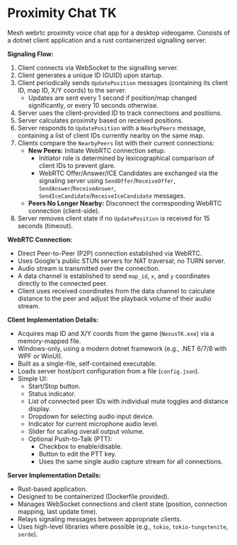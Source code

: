# Proximity Chat TK

Mesh webrtc proximity voice chat app for a desktop videogame.
Consists of a dotnet client application and a rust containerized signalling server.

**Signaling Flow:**
1.  Client connects via WebSocket to the signalling server.
2.  Client generates a unique ID (GUID) upon startup.
3.  Client periodically sends `UpdatePosition` messages (containing its client ID, map ID, X/Y coords) to the server.
    *   Updates are sent every 1 second if position/map changed significantly, or every 10 seconds otherwise.
4.  Server uses the client-provided ID to track connections and positions.
5.  Server calculates proximity based on received positions.
6.  Server responds to `UpdatePosition` with a `NearbyPeers` message, containing a list of client IDs currently nearby on the same map.
7.  Clients compare the `NearbyPeers` list with their current connections:
    *   **New Peers:** Initiate WebRTC connection setup.
        *   Initiator role is determined by lexicographical comparison of client IDs to prevent glare.
        *   WebRTC Offer/Answer/ICE Candidates are exchanged via the signaling server using `SendOffer`/`ReceiveOffer`, `SendAnswer`/`ReceiveAnswer`, `SendIceCandidate`/`ReceiveIceCandidate` messages.
    *   **Peers No Longer Nearby:** Disconnect the corresponding WebRTC connection (client-side).
8.  Server removes client state if no `UpdatePosition` is received for 15 seconds (timeout).

**WebRTC Connection:**
*   Direct Peer-to-Peer (P2P) connection established via WebRTC.
*   Uses Google's public STUN servers for NAT traversal; no TURN server.
*   Audio stream is transmitted over the connection.
*   A data channel is established to send `map_id`, `x`, and `y` coordinates directly to the connected peer.
*   Client uses received coordinates from the data channel to calculate distance to the peer and adjust the playback volume of their audio stream.

**Client Implementation Details:**
*   Acquires map ID and X/Y coords from the game (`NexusTK.exe`) via a memory-mapped file.
*   Windows-only, using a modern dotnet framework (e.g., .NET 6/7/8 with WPF or WinUI).
*   Built as a single-file, self-contained executable.
*   Loads server host/port configuration from a file (`config.json`).
*   Simple UI:
    *   Start/Stop button.
    *   Status indicator.
    *   List of connected peer IDs with individual mute toggles and distance display.
    *   Dropdown for selecting audio input device.
    *   Indicator for current microphone audio level.
    *   Slider for scaling overall output volume.
    *   Optional Push-to-Talk (PTT):
        *   Checkbox to enable/disable.
        *   Button to edit the PTT key.
        *   Uses the same single audio capture stream for all connections.

**Server Implementation Details:**
*   Rust-based application.
*   Designed to be containerized (Dockerfile provided).
*   Manages WebSocket connections and client state (position, connection mapping, last update time).
*   Relays signaling messages between appropriate clients.
*   Uses high-level libraries where possible (e.g., `tokio`, `tokio-tungstenite`, `serde`).
